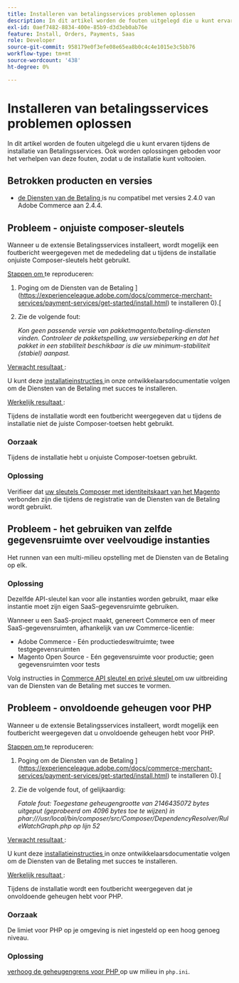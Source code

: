 ```yaml
---
title: Installeren van betalingsservices problemen oplossen
description: In dit artikel worden de fouten uitgelegd die u kunt ervaren tijdens de installatie van Betalingsservices. Ook worden oplossingen geboden voor het verhelpen van deze fouten, zodat u de installatie kunt voltooien.
exl-id: 0aef7482-8834-400e-85b9-d3d3eb0ab76e
feature: Install, Orders, Payments, Saas
role: Developer
source-git-commit: 958179e0f3efe08e65ea8b0c4c4e1015e3c5bb76
workflow-type: tm+mt
source-wordcount: '438'
ht-degree: 0%

---
```


# Installeren van betalingsservices problemen oplossen

In dit artikel worden de fouten uitgelegd die u kunt ervaren tijdens de installatie van Betalingsservices. Ook worden oplossingen geboden voor het verhelpen van deze fouten, zodat u de installatie kunt voltooien.

## Betrokken producten en versies

* [ de Diensten van de Betaling ](https://marketplace.magento.com/magento-payment-services.html) is nu compatibel met versies 2.4.0 van Adobe Commerce aan 2.4.4.

## Probleem - onjuiste composer-sleutels

Wanneer u de extensie Betalingsservices installeert, wordt mogelijk een foutbericht weergegeven met de mededeling dat u tijdens de installatie onjuiste Composer-sleutels hebt gebruikt.

<u> Stappen om </u> te reproduceren:

1. Poging om de Diensten van de Betaling ](https://experienceleague.adobe.com/docs/commerce-merchant-services/payment-services/get-started/install.html) te installeren 0}.[
1. Zie de volgende fout:

   *Kon geen passende versie van pakketmagento/betaling-diensten vinden. Controleer de pakketspelling, uw versiebeperking en dat het pakket in een stabiliteit beschikbaar is die uw minimum-stabiliteit (stabiel) aanpast.*

<u> Verwacht resultaat </u>:

U kunt deze [ installatieinstructies ](https://experienceleague.adobe.com/docs/commerce-merchant-services/payment-services/get-started/install.html) in onze ontwikkelaarsdocumentatie volgen om de Diensten van de Betaling met succes te installeren.

<u> Werkelijk resultaat </u>:

Tijdens de installatie wordt een foutbericht weergegeven dat u tijdens de installatie niet de juiste Composer-toetsen hebt gebruikt.

### Oorzaak

Tijdens de installatie hebt u onjuiste Composer-toetsen gebruikt.

### Oplossing

Verifieer dat [ uw sleutels Composer met identiteitskaart van het Magento ](https://experienceleague.adobe.com/docs/commerce-merchant-services/payment-services/get-started/install.html#incorrect-composer-keys) verbonden zijn die tijdens de registratie van de Diensten van de Betaling wordt gebruikt.

## Probleem - het gebruiken van zelfde gegevensruimte over veelvoudige instanties

Het runnen van een multi-milieu opstelling met de Diensten van de Betaling op elk.

### Oplossing

Dezelfde API-sleutel kan voor alle instanties worden gebruikt, maar elke instantie moet zijn eigen SaaS-gegevensruimte gebruiken.

Wanneer u een SaaS-project maakt, genereert Commerce een of meer SaaS-gegevensruimten, afhankelijk van uw Commerce-licentie:

* Adobe Commerce - Eén productiedeswitruimte; twee testgegevensruimten
* Magento Open Source - Eén gegevensruimte voor productie; geen gegevensruimten voor tests

Volg instructies in [ Commerce API sleutel en privé sleutel ](https://experienceleague.adobe.com/docs/commerce-merchant-services/payment-services/get-started/connect.html#obtain-api-credentials) om uw uitbreiding van de Diensten van de Betaling met succes te vormen.

## Probleem - onvoldoende geheugen voor PHP

Wanneer u de extensie Betalingsservices installeert, wordt mogelijk een foutbericht weergegeven dat u onvoldoende geheugen hebt voor PHP.

<u> Stappen om </u> te reproduceren:

1. Poging om de Diensten van de Betaling ](https://experienceleague.adobe.com/docs/commerce-merchant-services/payment-services/get-started/install.html) te installeren 0}.[
1. Zie de volgende fout, of gelijkaardig:

   *Fatale fout: Toegestane geheugengrootte van 2146435072 bytes uitgeput (geprobeerd om 4096 bytes toe te wijzen) in phar:///usr/local/bin/composer/src/Composer/DependencyResolver/RuleWatchGraph.php op lijn 52*

<u> Verwacht resultaat </u>:

U kunt deze [ installatieinstructies ](https://experienceleague.adobe.com/docs/commerce-merchant-services/payment-services/get-started/install.html) in onze ontwikkelaarsdocumentatie volgen om de Diensten van de Betaling met succes te installeren.

<u> Werkelijk resultaat </u>:

Tijdens de installatie wordt een foutbericht weergegeven dat je onvoldoende geheugen hebt voor PHP.

### Oorzaak

De limiet voor PHP op je omgeving is niet ingesteld op een hoog genoeg niveau.

### Oplossing

[ verhoog de geheugengrens voor PHP ](https://experienceleague.adobe.com/docs/commerce-merchant-services/payment-services/get-started/install.html#not-enough-memory-for-php) op uw milieu in `php.ini`.
